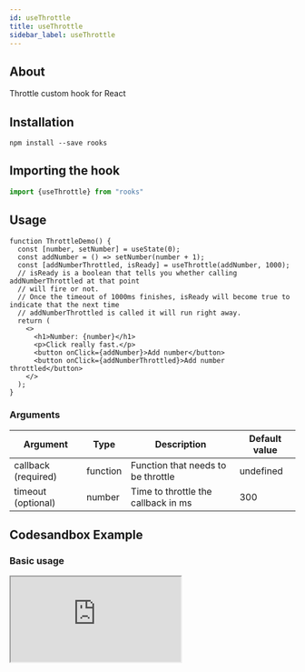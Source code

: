 ```yaml
---
id: useThrottle
title: useThrottle
sidebar_label: useThrottle
---
```


   

## About

Throttle custom hook for React

## Installation

    npm install --save rooks

## Importing the hook

```javascript
import {useThrottle} from "rooks"
```

## Usage

```jss
function ThrottleDemo() {
  const [number, setNumber] = useState(0);
  const addNumber = () => setNumber(number + 1);
  const [addNumberThrottled, isReady] = useThrottle(addNumber, 1000);
  // isReady is a boolean that tells you whether calling addNumberThrottled at that point
  // will fire or not.
  // Once the timeout of 1000ms finishes, isReady will become true to indicate that the next time 
  // addNumberThrottled is called it will run right away.
  return (
    <>
      <h1>Number: {number}</h1>
      <p>Click really fast.</p>
      <button onClick={addNumber}>Add number</button>
      <button onClick={addNumberThrottled}>Add number throttled</button>
    </>
  );
}
```

### Arguments

| Argument            | Type     | Description                         | Default value |
| ------------------- | -------- | ----------------------------------- | ------------- |
| callback (required) | function | Function that needs to be throttle  | undefined     |
| timeout (optional)  | number   | Time to throttle the callback in ms | 300           |

## Codesandbox Example

### Basic usage


<iframe src="https://codesandbox.io/embed/usethrottle-t0qql?fontsize=14&hidenavigation=1&theme=dark"
   style={{
    width: "100%",
    height: 500,
    border: 0,
    borderRadius: 4,
    overflow: "hidden"
  }} 
title="useThrottle"
allow="accelerometer; ambient-light-sensor; camera; encrypted-media; geolocation; gyroscope; hid; microphone; midi; payment; usb; vr; xr-spatial-tracking"
sandbox="allow-forms allow-modals allow-popups allow-presentation allow-same-origin allow-scripts"
/>


## Join Bhargav's discord server
You can click on the floating discord icon at the bottom right of the screen and talk to us in our server.

